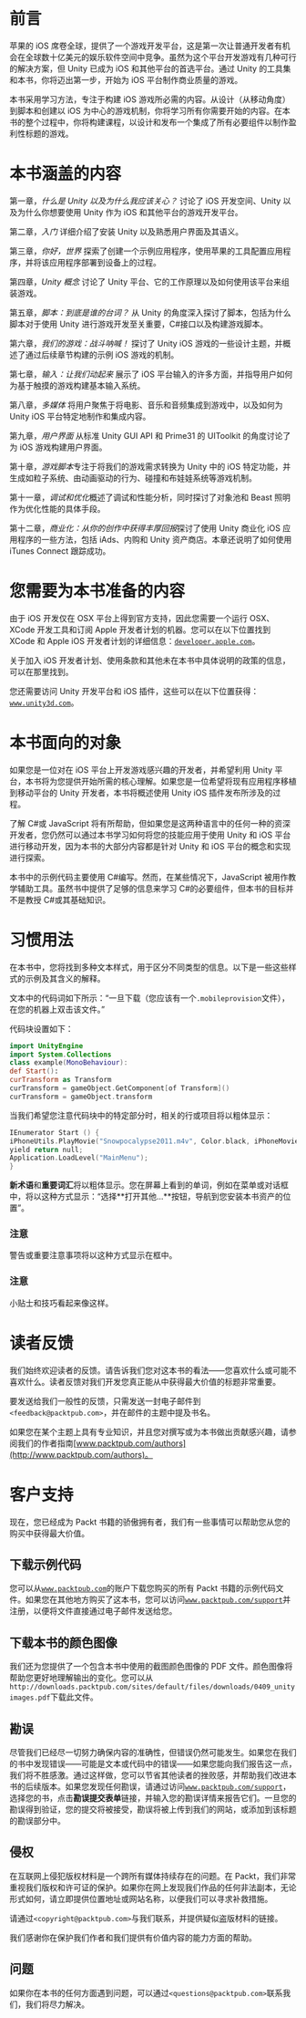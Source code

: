 # 前言

苹果的 iOS 席卷全球，提供了一个游戏开发平台，这是第一次让普通开发者有机会在全球数十亿美元的娱乐软件空间中竞争。虽然为这个平台开发游戏有几种可行的解决方案，但 Unity 已成为 iOS 和其他平台的首选平台。通过 Unity 的工具集和本书，你将迈出第一步，开始为 iOS 平台制作商业质量的游戏。

本书采用学习方法，专注于构建 iOS 游戏所必需的内容。从设计（从移动角度）到脚本和创建以 iOS 为中心的游戏机制，你将学习所有你需要开始的内容。在本书的整个过程中，你将构建课程，以设计和发布一个集成了所有必要组件以制作盈利性标题的游戏。

# 本书涵盖的内容

第一章，*什么是 Unity 以及为什么我应该关心？* 讨论了 iOS 开发空间、Unity 以及为什么你想要使用 Unity 作为 iOS 和其他平台的游戏开发平台。

第二章，*入门* 详细介绍了安装 Unity 以及熟悉用户界面及其语义。

第三章，*你好，世界* 探索了创建一个示例应用程序，使用苹果的工具配置应用程序，并将该应用程序部署到设备上的过程。

第四章，*Unity 概念* 讨论了 Unity 平台、它的工作原理以及如何使用该平台来组装游戏。

第五章，*脚本：到底是谁的台词？* 从 Unity 的角度深入探讨了脚本，包括为什么脚本对于使用 Unity 进行游戏开发至关重要，C#接口以及构建游戏脚本。

第六章，*我们的游戏：战斗呐喊！* 探讨了 Unity iOS 游戏的一些设计主题，并概述了通过后续章节构建的示例 iOS 游戏的机制。

第七章，*输入：让我们动起来* 展示了 iOS 平台输入的许多方面，并指导用户如何为基于触摸的游戏构建基本输入系统。

第八章，*多媒体* 将用户聚焦于将电影、音乐和音频集成到游戏中，以及如何为 Unity iOS 平台特定地制作和集成内容。

第九章，*用户界面* 从标准 Unity GUI API 和 Prime31 的 UIToolkit 的角度讨论了为 iOS 游戏构建用户界面。

第十章，*游戏脚本*专注于将我们的游戏需求转换为 Unity 中的 iOS 特定功能，并生成如粒子系统、由动画驱动的行为、碰撞和布娃娃系统等游戏机制。

第十一章，*调试和优化*概述了调试和性能分析，同时探讨了对象池和 Beast 照明作为优化性能的具体手段。

第十二章，*商业化：从你的创作中获得丰厚回报*探讨了使用 Unity 商业化 iOS 应用程序的一些方法，包括 iAds、内购和 Unity 资产商店。本章还说明了如何使用 iTunes Connect 跟踪成功。

# 您需要为本书准备的内容

由于 iOS 开发仅在 OSX 平台上得到官方支持，因此您需要一个运行 OSX、XCode 开发工具和订阅 Apple 开发者计划的机器。您可以在以下位置找到 XCode 和 Apple iOS 开发者计划的详细信息：[`developer.apple.com`](http://developer.apple.com)。

关于加入 iOS 开发者计划、使用条款和其他未在本书中具体说明的政策的信息，可以在那里找到。

您还需要访问 Unity 开发平台和 iOS 插件，这些可以在以下位置获得：[`www.unity3d.com`](http://www.unity3d.com)。

# 本书面向的对象

如果您是一位对在 iOS 平台上开发游戏感兴趣的开发者，并希望利用 Unity 平台，本书将为您提供开始所需的核心理解。如果您是一位希望将现有应用程序移植到移动平台的 Unity 开发者，本书将概述使用 Unity iOS 插件发布所涉及的过程。

了解 C#或 JavaScript 将有所帮助，但如果您是这两种语言中的任何一种的资深开发者，您仍然可以通过本书学习如何将您的技能应用于使用 Unity 和 iOS 平台进行移动开发，因为本书的大部分内容都是针对 Unity 和 iOS 平台的概念和实现进行探索。

本书中的示例代码主要使用 C#编写。然而，在某些情况下，JavaScript 被用作教学辅助工具。虽然书中提供了足够的信息来学习 C#的必要组件，但本书的目标并不是教授 C#或其基础知识。

# 习惯用法

在本书中，您将找到多种文本样式，用于区分不同类型的信息。以下是一些这些样式的示例及其含义的解释。

文本中的代码词如下所示：“一旦下载（您应该有一个`.mobileprovision`文件），在您的机器上双击该文件。”

代码块设置如下：

```swift
import UnityEngine
import System.Collections
class example(MonoBehaviour):
def Start():
curTransform as Transform
curTransform = gameObject.GetComponent[of Transform]()
curTransform = gameObject.transform

```

当我们希望您注意代码块中的特定部分时，相关的行或项目将以粗体显示：

```swift
IEnumerator Start () {
iPhoneUtils.PlayMovie("Snowpocalypse2011.m4v", Color.black, iPhoneMovieControlMode.CancelOnTouch, iPhoneMovieScalingMode.AspectFill );
yield return null;
Application.LoadLevel("MainMenu");
}

```

**新术语**和**重要词汇**将以粗体显示。您在屏幕上看到的单词，例如在菜单或对话框中，将以这种方式显示：“选择**打开其他...**按钮，导航到您安装本书资产的位置”。

### 注意

警告或重要注意事项将以这种方式显示在框中。

### 注意

小贴士和技巧看起来像这样。

# 读者反馈

我们始终欢迎读者的反馈。请告诉我们您对这本书的看法——您喜欢什么或可能不喜欢什么。读者反馈对我们开发您真正能从中获得最大价值的标题非常重要。

要发送给我们一般性的反馈，只需发送一封电子邮件到`<feedback@packtpub.com>`，并在邮件的主题中提及书名。

如果您在某个主题上具有专业知识，并且您对撰写或为本书做出贡献感兴趣，请参阅我们的作者指南[www.packtpub.com/authors](http://www.packtpub.com/authors)。

# 客户支持

现在，您已经成为 Packt 书籍的骄傲拥有者，我们有一些事情可以帮助您从您的购买中获得最大价值。

## 下载示例代码

您可以从[`www.packtpub.com`](http://www.packtpub.com)的账户下载您购买的所有 Packt 书籍的示例代码文件。如果您在其他地方购买了这本书，您可以访问[`www.packtpub.com/support`](http://www.packtpub.com/support)并注册，以便将文件直接通过电子邮件发送给您。

## 下载本书的颜色图像

我们还为您提供了一个包含本书中使用的截图颜色图像的 PDF 文件。颜色图像将帮助您更好地理解输出的变化。您可以从`http://downloads.packtpub.com/sites/default/files/downloads/0409_unityimages.pdf`下载此文件。

## 勘误

尽管我们已经尽一切努力确保内容的准确性，但错误仍然可能发生。如果您在我们的书中发现错误——可能是文本或代码中的错误——如果您能向我们报告这一点，我们将不胜感激。通过这样做，您可以节省其他读者的挫败感，并帮助我们改进本书的后续版本。如果您发现任何勘误，请通过访问[`www.packtpub.com/support`](http://www.packtpub.com/support)，选择您的书，点击**勘误提交表单**链接，并输入您的勘误详情来报告它们。一旦您的勘误得到验证，您的提交将被接受，勘误将被上传到我们的网站，或添加到该标题的勘误部分中。

## 侵权

在互联网上侵犯版权材料是一个跨所有媒体持续存在的问题。在 Packt，我们非常重视我们版权和许可证的保护。如果你在网上发现我们作品的任何非法副本，无论形式如何，请立即提供位置地址或网站名称，以便我们可以寻求补救措施。

请通过`<copyright@packtpub.com>`与我们联系，并提供疑似盗版材料的链接。

我们感谢你在保护我们作者和我们提供有价值内容的能力方面的帮助。

## 问题

如果你在本书的任何方面遇到问题，可以通过`<questions@packtpub.com>`联系我们，我们将尽力解决。
